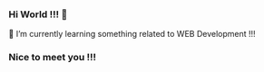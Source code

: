 ### Hi World !!! 👋

🌱 I’m currently learning something related to WEB Development !!!

### Nice to meet you !!!
